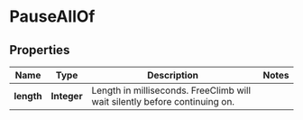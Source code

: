 

# PauseAllOf


## Properties

Name | Type | Description | Notes
------------ | ------------- | ------------- | -------------
**length** | **Integer** | Length in milliseconds. FreeClimb will wait silently before continuing on. | 



